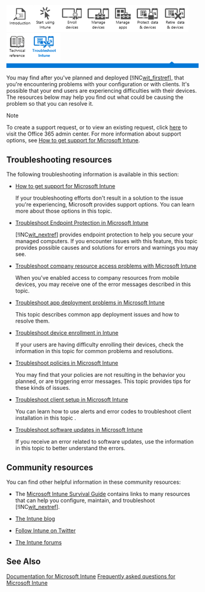 ![](../Image/Nav_Icons/WIT_Tile_W_Overview.png)![](../Image/Nav_Icons/WIT_Tile_W_GetStarted.png)![](../Image/Nav_Icons/WIT_Tile_W_EnrollDevices.png)![](../Image/Nav_Icons/WIT_Tile_W_ManageDevices.png)![](../Image/Nav_Icons/WIT_Tile_W_ManageApps.png)![](../Image/Nav_Icons/WIT_Tile_W_ProtectResources.png)![](../Image/Nav_Icons/WIT_Tile_W_RetireData.png)![](../Image/Nav_Icons/WIT_Tile_W_TechnicalReference.png)![](../Image/Nav_Icons/WIT_Tile_W_TroubleshootingHighlight.png)
![](../Image/Nav_Icons/WIT_Banner_Troubleshooting.png)

You may find  after you've planned and deployed [!INC[wit_firstref](../Token/wit_firstref_md.md)], that you're encountering problems with your configuration or with clients. It's possible that your end users are experiencing difficulties with their devices. The resources below may help you find out what could be causing the problem so that you can resolve it.

> [!NOTE]
> To create a support request, or to view an existing request,  click [here](https://portal.office.com/admin/default.aspx) to visit the Office 365 admin center. For more information about support options, see [How to get support for Microsoft Intune](../Topic/How_to_get_support_for_Microsoft_Intune.md).

## Troubleshooting resources
The following troubleshooting information is available in this section:

- [How to get support for Microsoft Intune](../Topic/How_to_get_support_for_Microsoft_Intune.md)

   If your troubleshooting efforts don't result in a solution to the issue you're experiencing, Microsoft provides support options. You can learn more about those options in this topic.

- [Troubleshoot Endpoint Protection in Microsoft Intune](../Topic/Troubleshoot_Endpoint_Protection_in_Microsoft_Intune.md)

   [!INC[wit_nextref](../Token/wit_nextref_md.md)] provides endpoint protection to help you secure your managed computers. If you encounter issues with this feature,  this topic provides possible causes and solutions for errors and warnings you may see.

- [Troubleshoot company resource access problems with Microsoft Intune](../Topic/Troubleshoot_company_resource_access_problems_with_Microsoft_Intune.md)

   When you've enabled access to company resources from mobile devices, you may receive one of the error messages described  in this topic.

- [Troubleshoot app deployment problems in Microsoft Intune](../Topic/Troubleshoot_app_deployment_problems_in_Microsoft_Intune.md)

   This topic  describes common app deployment issues and how to resolve them.

- [Troubleshoot device enrollment in Intune](../Topic/Troubleshoot_device_enrollment_in_Intune.md)

   If your users are having difficulty enrolling their devices, check the information in  this topic for common problems and resolutions.

- [Troubleshoot policies in Microsoft Intune](../Topic/Troubleshoot_policies_in_Microsoft_Intune.md)

   You may find that your policies are not resulting in the behavior you planned, or are triggering error messages. This topic provides tips for these kinds of issues.

- [Troubleshoot client setup in Microsoft Intune](../Topic/Troubleshoot_client_setup_in_Microsoft_Intune.md)

   You can learn how to use alerts and error codes to troubleshoot client installation in this topic .

- [Troubleshoot software updates in Microsoft Intune](../Topic/Troubleshoot_software_updates_in_Microsoft_Intune.md)

   If you receive an error related to software updates, use the information in this topic to better understand the errors.

## Community resources
You can find other helpful information in these community resources:

- The [Microsoft Intune Survival Guide](http://social.technet.microsoft.com/wiki/contents/articles/23431.microsoft-intune-survival-guide.aspx) contains links to many resources that can help you configure, maintain, and troubleshoot [!INC[wit_nextref](../Token/wit_nextref_md.md)].

- [The Intune blog](http://blogs.technet.com/b/windowsintune/)

- [Follow Intune on Twitter](https://twitter.com/MSIntune)

- [The Intune forums](https://social.technet.microsoft.com/Forums/home?category=microsoftintune&amp;filter=alltypes&amp;sort=lastpostdesc)

## See Also
[Documentation for Microsoft Intune](../Topic/Documentation_for_Microsoft_Intune.md)
[Frequently asked questions for Microsoft Intune](../Topic/Frequently_asked_questions_for_Microsoft_Intune.md)

